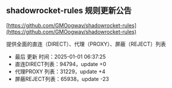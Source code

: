 ## shadowrocket-rules 规则更新公告

[https://github.com/GMOogway/shadowrocket-rules](https://github.com/GMOogway/shadowrocket-rules)

提供全面的直连（DIRECT）、代理（PROXY）、屏蔽（REJECT）列表
- 最后 更新 时间：2025-01-01 06:37:25
- 直连DIRECT列表：94794，update +0
- 代理PROXY 列表：31229，update +4
- 屏蔽REJECT列表：65938，update -23
